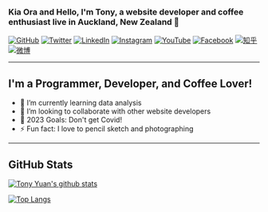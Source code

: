 ### Kia Ora and Hello, I'm Tony, a website developer and coffee enthusiast live in Auckland, New Zealand 👋

<p align="left">
<a href="https://github.com/yuan901202"><img src="https://img.shields.io/github/followers/yuan901202?style=social" alt="GitHub"></a>
<a href="https://twitter.com/yuan901202"><img src="https://img.shields.io/twitter/follow/yuan901202?style=social" alt="Twitter"></a>
<a href="https://www.linkedin.com/in/yuan901202"><img src="https://img.shields.io/badge/LinkedIn--_.svg?style=social&logo=linkedin" alt="LinkedIn"></a>
<a href="https://www.instagram.com/yuan901202/"><img src="https://img.shields.io/badge/Instagram--_.svg?style=social&logo=instagram" alt="Instagram"></a>
<a href="https://www.youtube.com/user/yuan901202"><img src="https://img.shields.io/badge/YouTube--_.svg?style=social&logo=youtube" alt="YouTube"></a>
<a href="https://www.facebook.com/yuan901202"><img src="https://img.shields.io/badge/Facebook--_.svg?style=social&logo=facebook" alt="Facebook"></a>
<a href="https://www.zhihu.com/people/yuan901202"><img src="https://img.shields.io/badge/知乎--_.svg?style=social&logo=zhihu" alt="知乎"></a>
<a href="http://www.weibo.com/235679813"><img src="https://img.shields.io/badge/微博--_.svg?style=social&logo=sina-weibo" alt="微博"></a>
</p>

---

## I'm a Programmer, Developer, and Coffee Lover!

- 🌱 I’m currently learning data analysis
- 👯 I’m looking to collaborate with other website developers
- 🥅 2023 Goals: Don't get Covid!
- ⚡ Fun fact: I love to pencil sketch and photographing

---

## GitHub Stats

[![Tony Yuan's github stats](https://github-readme-stats.vercel.app/api?username=yuan901202&show_icons=true)](https://github.com/yuan901202)

[![Top Langs](https://github-readme-stats.vercel.app/api/top-langs/?username=yuan901202&layout=compact)](https://github.com/yuan901202)
